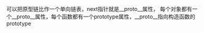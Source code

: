 可以把原型链比作一个单向链表，next指针就是__proto__属性，
每个对象都有一个__proto__属性，每个函数都有一个prototype属性，__proto__指向构造函数的prototype

